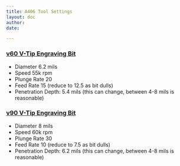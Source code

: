 ```yaml
---
title: A406 Tool Settings
layout: doc
author:
date:

---
```



### [v60 V-Tip Engraving Bit](http://www.precisebits.com/products/carbidebits/scoreengrave.asp)
   - Diameter 6.2 mils
   - Speed 55k rpm
   - Plunge Rate 20
   - Feed Rate 15 (reduce to 12.5 as bit dulls)
   - Penetration Depth: 5.4 mils (this can change, between 4-8 mils is reasonable)

### [v90 V-Tip Engraving Bit](http://www.precisebits.com/products/carbidebits/scoreengrave.asp)
   - Diameter 8 mils
   - Speed 60k rpm
   - Plunge Rate 30
   - Feed Rate 10 (reduce to 7.5 as bit dulls)
   - Penetration Depth: 6.2 mils (this can change, between 4-8 mils is reasonable)
